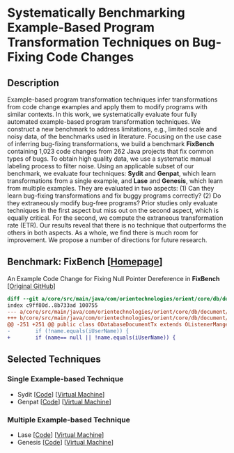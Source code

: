 # Systematically Benchmarking Example-Based Program Transformation Techniques on Bug-Fixing Code Changes

## Description

Example-based program transformation techniques infer transformations from code change examples and apply them to modify programs with similar contexts.
In this work, we systematically evaluate four fully automated example-based program transformation techniques.
We construct a new benchmark to address limitations, e.g., limited scale and noisy data, of the benchmarks used in literature.
Focusing on the use case of inferring bug-fixing transformations, we build a benchmark **FixBench** containing 1,023 code changes from 262 Java projects that fix common types of bugs.
To obtain high quality data, we use a systematic manual labeling process to filter noise.
Using an applicable subset of our benchmark, we evaluate four techniques: **Sydit** and **Genpat**, which learn transformations from a single example, and **Lase** and **Genesis**, which learn from multiple examples. They are evaluated in two aspects: (1) Can they learn bug-fixing transformations and fix buggy programs correctly? (2) Do they extraneously modify bug-free programs?
Prior studies only evaluate techniques in the first aspect but miss out on the second aspect, which is equally critical. For the second, we compute the extraneous transformation rate (ETR).
Our results reveal that there is no technique that outperforms the others in both aspects.
As a whole, we find there is much room for improvement.
We propose a number of directions for future research.


## Benchmark: **FixBench** [[Homepage](https://github.com/Example-based-Program-Transformation/FixBench)]

An Example Code Change for Fixing Null Pointer Dereference in **FixBench** [[Original GitHub](https://github.com/orientechnologies/orientdb/commit/529e81f4211096e6468a51d8bbd8968b60156762)]

```diff
diff --git a/core/src/main/java/com/orientechnologies/orient/core/db/document/ODatabaseDocumentTx.java b/core/src/main/java/com/orientechnologies/orient/core/db/document/ODatabaseDocumentTx.java
index c9ff80d..8b733ad 100755
--- a/core/src/main/java/com/orientechnologies/orient/core/db/document/ODatabaseDocumentTx.java
+++ b/core/src/main/java/com/orientechnologies/orient/core/db/document/ODatabaseDocumentTx.java
@@ -251 +251 @@ public class ODatabaseDocumentTx extends OListenerManger<ODatabaseListener> impl
-        if (!name.equals(iUserName)) {
+        if (name== null || !name.equals(iUserName)) {
```



## Selected Techniques

### Single Example-based Technique

* Sydit [[Code](https://github.com/Example-based-Program-Transformation/Sydit)] [[Virtual Machine]()]
* Genpat [[Code](https://github.com/Example-based-Program-Transformation/Genpat)] [[Virtual Machine]()]


### Multiple Example-based Technique

* Lase [[Code](https://github.com/Example-based-Program-Transformation/Lase)] [[Virtual Machine]()]
* Genesis [[Code](https://github.com/Example-based-Program-Transformation/Genesis)] [[Virtual Machine]()]